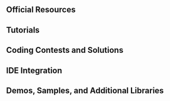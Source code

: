 ## Official Resources


## Tutorials


## Coding Contests and Solutions


## IDE Integration


## Demos, Samples, and Additional Libraries


